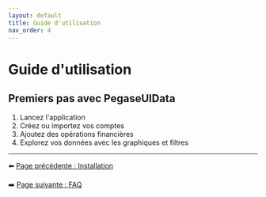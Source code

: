 ```yaml
---
layout: default
title: Guide d'utilisation
nav_order: 4
---
```


# Guide d'utilisation

## Premiers pas avec PegaseUIData

1. Lancez l'application
2. Créez ou importez vos comptes
3. Ajoutez des opérations financières
4. Explorez vos données avec les graphiques et filtres

---
⬅️ [Page précédente : Installation](installation-fr.md)

➡️ [Page suivante : FAQ](faq-fr.md)